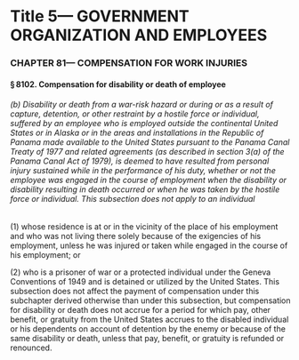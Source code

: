 
# Title 5— GOVERNMENT ORGANIZATION AND EMPLOYEES
### CHAPTER 81— COMPENSATION FOR WORK INJURIES
#### § 8102. Compensation for disability or death of employee
###### (b) Disability or death from a war-risk hazard or during or as a result of capture, detention, or other restraint by a hostile force or individual, suffered by an employee who is employed outside the continental United States or in Alaska or in the areas and installations in the Republic of Panama made available to the United States pursuant to the Panama Canal Treaty of 1977 and related agreements (as described in section 3(a) of the Panama Canal Act of 1979), is deemed to have resulted from personal injury sustained while in the performance of his duty, whether or not the employee was engaged in the course of employment when the disability or disability resulting in death occurred or when he was taken by the hostile force or individual. This subsection does not apply to an individual

(1) whose residence is at or in the vicinity of the place of his employment and who was not living there solely because of the exigencies of his employment, unless he was injured or taken while engaged in the course of his employment; or

(2) who is a prisoner of war or a protected individual under the Geneva Conventions of 1949 and is detained or utilized by the United States. This subsection does not affect the payment of compensation under this subchapter derived otherwise than under this subsection, but compensation for disability or death does not accrue for a period for which pay, other benefit, or gratuity from the United States accrues to the disabled individual or his dependents on account of detention by the enemy or because of the same disability or death, unless that pay, benefit, or gratuity is refunded or renounced.

